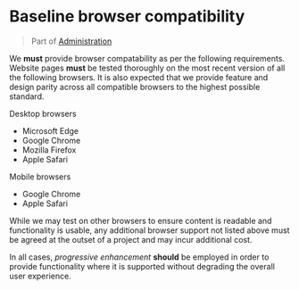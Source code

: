 # Baseline browser compatibility
> Part of [Administration](/Admin/Index.md)

We **must** provide browser compatability as per the following requirements. Website pages **must** be tested thoroughly on the most recent version of all the following browsers. It is also expected that we provide feature and design parity across all compatible browsers to the highest possible standard.

Desktop browsers

 - Microsoft Edge
 - Google Chrome
 - Mozilla Firefox
 - Apple Safari

Mobile browsers

 - Google Chrome
 - Apple Safari

While we may test on other browsers to ensure content is readable and functionality is usable, any additional browser support not listed above must be agreed at the outset of a project and may incur additional cost. 

In all cases, _progressive enhancement_ **should** be employed in order to provide functionality where it is supported without degrading the overall user experience.
